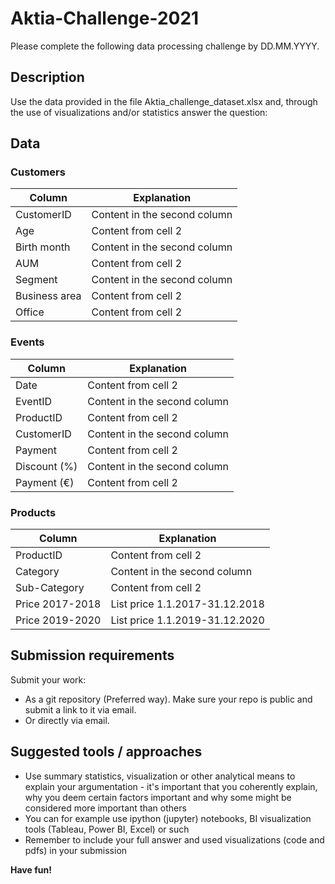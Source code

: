 # Aktia-Challenge-2021

Please complete the following data processing challenge by DD.MM.YYYY.

## Description
Use the data provided in the file Aktia_challenge_dataset.xlsx and, through the use of visualizations and/or statistics answer the question:

## Data

### Customers
Column | Explanation
------------ | -------------
CustomerID | Content in the second column
Age | Content from cell 2
Birth month | Content in the second column
AUM | Content from cell 2
Segment | Content in the second column
Business area | Content from cell 2
Office | Content from cell 2

### Events
Column | Explanation
------------ | -------------
Date | Content from cell 2
EventID | Content in the second column
ProductID | Content from cell 2
CustomerID | Content in the second column
Payment | Content from cell 2
Discount (%) | Content in the second column
Payment (€) | Content from cell 2

### Products
Column | Explanation
------------ | -------------
ProductID | Content from cell 2
Category | Content in the second column
Sub-Category | Content from cell 2
Price 2017-2018 | List price 1.1.2017-31.12.2018
Price 2019-2020 | List price 1.1.2019-31.12.2020

## Submission requirements
Submit your work:
* As a git repository (Preferred way). Make sure your repo is public and submit a link to it via email.
* Or directly via email.

## Suggested tools / approaches

* Use summary statistics, visualization or other analytical means to explain your argumentation - it's important that you coherently explain, why you deem certain factors important and why some might be considered more important than others
* You can for example use ipython (jupyter) notebooks, BI visualization tools (Tableau, Power BI, Excel) or such
* Remember to include your full answer and used visualizations (code and pdfs) in your submission  

**Have fun!**
